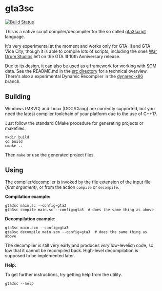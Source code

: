 # gta3sc

[![Build Status](https://travis-ci.org/thelink2012/gta3sc.svg?branch=master)](https://travis-ci.org/thelink2012/gta3sc)

This is a native script compiler/decompiler for the so called [gta3script](http://www.gtamodding.com/wiki/SCM_language) language.

It's very experimental at the moment and works only for GTA III and GTA Vice City, though it is able to compile lots of scripts, including the ones [War Drum Studios](http://gta.wikia.com/wiki/War_Drum_Studios) left on the GTA III 10th Anniversary release.

Due to its design, it can also be used as a framework for working with SCM data. See the README.md in the [src directory](src) for a technical overview. There's also a experimental Dynamic Recompiler in the [dynarec-x86](https://github.com/thelink2012/gta3sc/tree/dynarec-x86) branch.

## Building

Windows (MSVC) and Linux (GCC/Clang) are currently supported, but you need the latest compiler toolchain of your platform due to the use of C++17.

Just follow the standard CMake procedure for generating projects or makefiles.

    mkdir build
    cd build
    cmake ..
    
Then `make` or use the generated project files.

## Using

The compiler/decompiler is invoked by the file extension of the input file _(first argument)_, or from the action `compile` or `decompile`.

**Compilation example:**

    gta3sc main.sc --config=gta3
    gta3sc compile main.sc --config=gta3  # does the same thing as above
    
**Decompilation example:**
    
    gta3sc main.scm --config=gta3
    gta3sc decompile main.scm --config=gta3  # does the same thing as above

The decompiler is still very early and produces _very_ low-levelish code, so low that it cannot be recompiled back. High-level decompilation is supposed to be implemented later.

**Help:**

To get further instructions, try getting help from the utility.

    gta3sc --help

